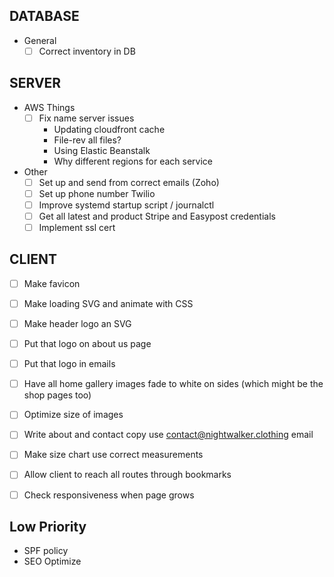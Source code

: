 ## DATABASE
* General
  - [ ] Correct inventory in DB
  
## SERVER
* AWS Things
  - [ ] Fix name server issues
    - Updating cloudfront cache
    - File-rev all files?
    - Using Elastic Beanstalk
    - Why different regions for each service

* Other
  - [ ] Set up and send from correct emails (Zoho)
  - [ ] Set up phone number Twilio
  - [ ] Improve systemd startup script / journalctl
  - [ ] Get all latest and product Stripe and Easypost credentials
  - [ ] Implement ssl cert
  
## CLIENT
  - [ ] Make favicon
  - [ ] Make loading SVG and animate with CSS
  - [ ] Make header logo an SVG
  - [ ] Put that logo on about us page
  - [ ] Put that logo in emails
  - [ ] Have all home gallery images fade to white on sides (which might be the shop pages too)  
  - [ ] Optimize size of images
  - [ ] Write about and contact copy use contact@nightwalker.clothing email

  - [ ] Make size chart use correct measurements
  - [ ] Allow client to reach all routes through bookmarks

  - [ ] Check responsiveness when page grows
  
## Low Priority
  - SPF policy 
  - SEO Optimize
